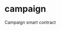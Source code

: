 # campaign

<!-- [![CircleCI](https://dl.circleci.com/status-badge/img/gh/halotrade-zone/halo-farm/tree/main.svg?style=svg)](https://dl.circleci.com/status-badge/redirect/gh/halotrade-zone/halo-farm/tree/main)
[![codecov](https://codecov.io/gh/halotrade-zone/halo-farm/branch/main/graph/badge.svg?token=7ZNR5PETFH)](https://codecov.io/gh/halotrade-zone/halo-farm) -->

Campaign smart contract
